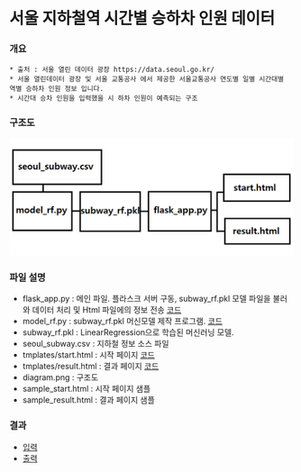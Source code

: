 # 서울 지하철역 시간별 승하차 인원 데이터 

### 개요
    * 출처 : 서울 열린 데이터 광장 https://data.seoul.go.kr/
    * 서울 열린데이터 광장 및 서울 교통공사 에서 제공한 서울교통공사 연도별 일별 시간대별 역별 승하차 인원 정보 입니다. 
    * 시간대 승차 인원을 입력했을 시 하차 인원이 예측되는 구조

### 구조도
![구조도](Flask_Subway/diagram.png)
    
### 파일 설명
   * flask_app.py : 메인 파일. 플라스크 서버 구동, subway_rf.pkl 모델 파일을 불러와 데이터 처리 및 Html 파일에의 정보 전송 [코드](Flask_Subway/flask_app.py)
   * model_rf.py : subway_rf.pkl 머신모델 제작 프로그램. [코드](Flask_Subway/model_rf.py)
   * subway_rf.pkl : LinearRegression으로 학습된 머신러닝 모델.
   * seoul_subway.csv : 지하철 정보 소스 파일
   * tmplates/start.html : 시작 페이지 [코드](Flask_Subway/templates/start.html)
   * tmplates/result.html : 결과 페이지 [코드](Flask_Subway/templates/result.html)
   * diagram.png : 구조도
   * sample_start.html : 시작 페이지 샘플
   * sample_result.html : 결과 페이지 샘플
    

### 결과
   * [입력](https://likemilktea.github.io/Flask_Subway/templates/start.html)
   * [출력](https://likemilktea.github.io/Flask_Subway/sample_result.html)




